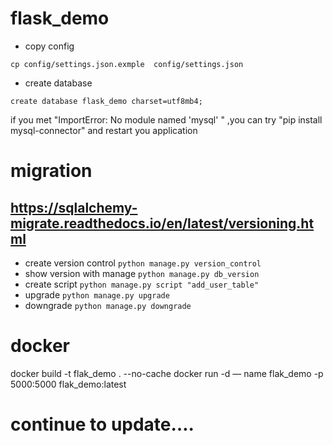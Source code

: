 # flask_demo


- copy config 
```
cp config/settings.json.exmple  config/settings.json
```
- create database 
```
create database flask_demo charset=utf8mb4;
```

if you met "ImportError: No module named 'mysql'
" ,you can try "pip install mysql-connector" and restart you application

# migration
## https://sqlalchemy-migrate.readthedocs.io/en/latest/versioning.html
- create version control ```python manage.py version_control```
- show version with manage ```python manage.py db_version```
- create script ``python manage.py script "add_user_table"``
- upgrade ```python manage.py upgrade```
- downgrade ```python manage.py downgrade```

# docker
docker build  -t flak_demo . --no-cache
docker run -d — name flak_demo -p 5000:5000 flak_demo:latest

# continue to update….

